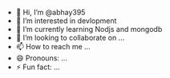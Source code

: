 - 👋 Hi, I’m @abhay395
- 👀 I’m interested in devlopment 
- 🌱 I’m currently learning Nodjs and mongodb
- 💞️ I’m looking to collaborate on ...
- 📫 How to reach me ...
- 😄 Pronouns: ...
- ⚡ Fun fact: ...

<!---
abhay395/abhay395 is a ✨ special ✨ repository because its `README.md` (this file) appears on your GitHub profile.
You can click the Preview link to take a look at your changes.
--->
